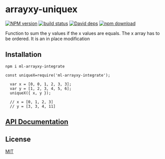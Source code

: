 # arrayxy-uniquex

[![NPM version][npm-image]][npm-url]
[![build status][travis-image]][travis-url]
[![David deps][david-image]][david-url]
[![npm download][download-image]][download-url]

Function to sum the y values if the x values are equals. The x array has to be ordered.
It is an in place modification

## Installation

`npm i ml-arrayxy-integrate`

```
const uniqueX=require('ml-arrayxy-integrate');

  var x = [0, 0, 1, 2, 3, 3];
  var y = [1, 2, 3, 4, 5, 6];
  uniqueX({ x, y });

  // x = [0, 1, 2, 3]
  // y = [3, 3, 4, 11]
```

## [API Documentation](https://mljs.github.io/arrayxy-uniquex/)

## License

[MIT](./LICENSE)

[npm-image]: https://img.shields.io/npm/v/ml-arrayxy-integrate.svg?style=flat-square
[npm-url]: https://npmjs.org/package/ml-arrayxy-integrate
[travis-image]: https://img.shields.io/travis/mljs/arrayxy-uniquex/master.svg?style=flat-square
[travis-url]: https://travis-ci.org/mljs/arrayxy-uniquex
[david-image]: https://img.shields.io/david/mljs/arrayxy-uniquex.svg?style=flat-square
[david-url]: https://david-dm.org/mljs/arrayxy-uniquex
[download-image]: https://img.shields.io/npm/dm/ml-arrayxy-integrate.svg?style=flat-square
[download-url]: https://npmjs.org/package/ml-arrayxy-integrate
